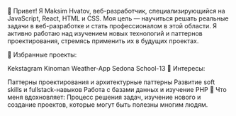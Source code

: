 👋 Привет! Я Maksim Hvatov, веб-разработчик, специализирующийся на JavaScript, React, HTML и CSS. Моя цель — научиться решать реальные задачи в веб-разработке и стать профессионалом в этой области. Я активно работаю над изучением новых технологий и паттернов проектирования, стремясь применить их в будущих проектах.

📂 Избранные проекты:

Kekstagram
Kinoman
Weather-App
Sedona
School-13
🌱 Интересы:

Паттерны проектирования и архитектурные паттерны
Развитие soft skills и fullstack-навыков
Работа с базами данных и изучение PHP
🚀 Что меня вдохновляет:
Процесс решения задач, изучение нового и создание проектов, которые могут быть полезны многим людям.

